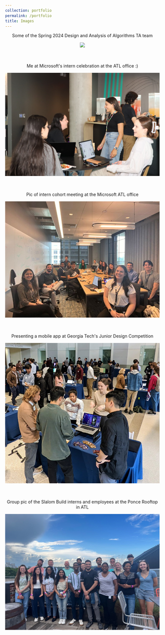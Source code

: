 ```yaml
---
collection: portfolio
permalink: /portfolio
title: Images
---
```


<div style="text-align: center; width: 500px;">
  <p>Some of the Spring 2024 Design and Analysis of Algorithms TA team</p>
  <img src="/images/TA-group.jpeg" style="width: 500px;"/>
</div>
<br/>
<br/>
<div style="text-align: center; width: 500px;">
  <p>Me at Microsoft's intern celebration at the ATL office :)</p>
  <img src="/images/intern-celebration.jpg" style="width: 500px;"/>
</div>
<br/>
<br/>
<div style="text-align: center; width: 500px;">
  <p>Pic of intern cohort meeting at the Microsoft ATL office</p>
  <img src="/images/microsoft-meeting.jpg" style="width: 500px;"/>
</div>
<br/>
<br/>
<div style="text-align: center; width: 500px;">
  <p>Presenting a mobile app at Georgia Tech's Junior Design Competition</p>
  <img src="/images/junior-design-presentation.jpg" style="width: 500px;"/>
</div>
<br/>
<br/>
<div style="text-align: center; width: 500px;">
  <p>Group pic of the Slalom Build interns and employees at the Ponce Rooftop in ATL </p>
  <img src="/images/slalom-internship.jpg" style="width: 500px;"/>
</div>

